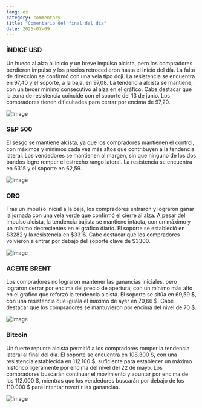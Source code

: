 ```yaml
---
lang: es
category: commentary
title: "Comentario del final del día"
date: 2025-07-09
---
```


### ÍNDICE USD

Un hueco al alza al inicio y un breve impulso alcista, pero los compradores perdieron impulso y los precios retrocedieron hasta el inicio del día. La falta de dirección se confirmó con una vela tipo doji. La resistencia se encuentra en 97,40 y el soporte, a la baja, en 97,08. La tendencia alcista se mantiene, con un tercer mínimo consecutivo al alza en el gráfico. Cabe destacar que la zona de resistencia coincide con el soporte del 13 de junio. Los compradores tienen dificultades para cerrar por encima de 97,20.

![Image](https://markleighedu.github.io/img/Jul-2025/09-Jul-2025/usdindex.jpg)

### S&P 500

El sesgo se mantiene alcista, ya que los compradores mantienen el control, con máximos y mínimos cada vez más altos que contribuyen a la tendencia lateral. Los vendedores se mantienen al margen, sin que ninguno de los dos bandos logre romper el estrecho rango lateral. La resistencia se encuentra en 6315 y el soporte en 62,59.

![Image](https://markleighedu.github.io/img/Jul-2025/09-Jul-2025/sp500.jpg)

### ORO

Tras un impulso inicial a la baja, los compradores entraron y lograron ganar la jornada con una vela verde que confirmó el cierre al alza. A pesar del impulso alcista, la tendencia bajista se mantiene intacta, con un máximo y un mínimo decrecientes en el gráfico diario. El soporte se estableció en $3282 y la resistencia en $3316. Cabe destacar que los compradores volvieron a entrar por debajo del soporte clave de $3300.

![Image](https://markleighedu.github.io/img/Jul-2025/09-Jul-2025/gold.jpg)

### ACEITE BRENT

Los compradores no lograron mantener las ganancias iniciales, pero lograron cerrar por encima del precio de apertura, con un mínimo más alto en el gráfico que reforzó la tendencia alcista. El soporte se sitúa en 69,59 $, con una resistencia que iguala el máximo de ayer en 70,66 $. Cabe destacar que los compradores se mantuvieron por encima del nivel de 70 $.

![Image](https://markleighedu.github.io/img/Jul-2025/09-Jul-2025/brentoil.jpg)

### Bitcoin

Un fuerte repunte alcista permitió a los compradores romper la tendencia lateral al final del día. El soporte se encuentra en 108.300 $, con una resistencia establecida en 112.100 $, suficiente para establecer un máximo histórico ligeramente por encima del nivel del 22 de mayo. Los compradores buscarán continuar el movimiento y apuntar por encima de los 112.000 $, mientras que los vendedores buscarán por debajo de los 110.000 $ para intentar revertir las ganancias.

![Image](https://markleighedu.github.io/img/Jul-2025/09-Jul-2025/bitcoin.jpg)

